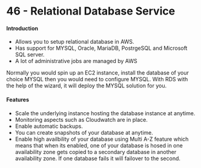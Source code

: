 # 46 - Relational Database Service

#### Introduction

* Allows you to setup relational database in AWS.
* Has support for MYSQL, Oracle, MariaDB, PostrgeSQL and Microsoft SQL server.
* A lot of administrative jobs are managed by AWS

Normally you would spin up an EC2 instance, install the database of your choice MYSQL then you would need to configure MYSQL. With RDS with the help of the wizard, it will deploy the MYSQL solution for you. 

#### Features

* Scale the underlying instance hosting the database instance at anytime.
* Monitoring aspects such as Cloudwatch are in place.
* Enable automatic backups.
* You can create snapshots of your database at anytime.
* Enable high availbility of your database using Multi A-Z feature which means that when its enabled, one of your database is hosed in one availability zone gets copied to a secondary database in another availability zone. If one database fails it will failover to the second. 





